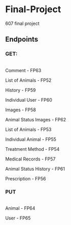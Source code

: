# Final-Project
607 final project

## Endpoints
### GET:
<br />
Comment - FP63

List of Animals - FP52

History - FP59

Individual User - FP60

Images - FP58

Animal Status Images - FP62

List of Animals - FP53

Individual Animal - FP55

Treatment Method - FP54

Medical Records - FP57

Animal Status History - FP61

Prescription - FP56

### PUT
<br />
Animal - FP64

User - FP65
